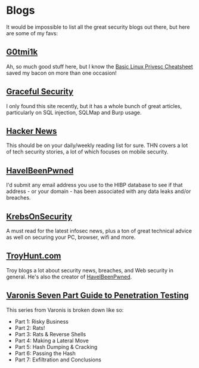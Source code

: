 # Blogs
It would be impossible to list all the great security blogs out there, but here are some of my favs:

[G0tmi1k](https://blog.g0tmi1k.com/)
-----
Ah, so much good stuff here, but I know the [Basic Linux Privesc Cheatsheet](https://blog.g0tmi1k.com/2011/08/basic-linux-privilege-escalation/) saved my bacon on more than one occasion!  

[Graceful Security](https://www.gracefulsecurity.com/gracefulsecurity/)
-----
I only found this site recently, but it has a whole bunch of great articles, particularly on SQL injection, SQLMap and Burp usage.

[Hacker News](http://thehackernews.com)
-----
This should be on your daily/weekly reading list for sure.  THN covers a lot of tech security stories, a lot of which focuses on mobile security.

[HaveIBeenPwned](https://haveibeenpwned.com)
-----
I'd submit any email address you use to the HIBP database to see if that address - or your domain - has been associated with any data leaks and/or breaches.

[KrebsOnSecurity](http://krebsonsecurity.com)
-----
A must read for the latest infosec news, plus a ton of great technical advice as well on securing your PC, browser, wifi and more.

[TroyHunt.com](https://troyhunt.com)
-----
Troy blogs a lot about security news, breaches, and Web security in general. He's also the creator of [HaveIBeenPwned](https://haveibeenpwned.com).

[Varonis Seven Part Guide to Penetration Testing](https://blog.varonis.com/varonis-six-part-guide-to-penetration-testing/)
-----
This series from Varonis is broken down like so:

* Part 1: Risky Business
* Part 2: Rats!
* Part 3: Rats & Reverse Shells
* Part 4: Making a Lateral Move
* Part 5: Hash Dumping & Cracking
* Part 6: Passing the Hash
* Part 7: Exfiltration and Conclusions

